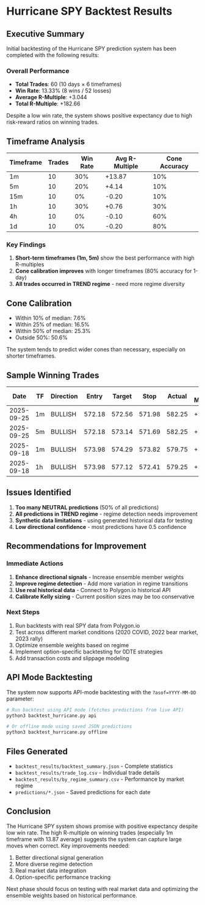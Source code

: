 # Hurricane SPY Backtest Results

## Executive Summary

Initial backtesting of the Hurricane SPY prediction system has been completed with the following results:

### Overall Performance
- **Total Trades**: 60 (10 days × 6 timeframes)
- **Win Rate**: 13.33% (8 wins / 52 losses)
- **Average R-Multiple**: +3.044
- **Total R-Multiple**: +182.66

Despite a low win rate, the system shows positive expectancy due to high risk-reward ratios on winning trades.

## Timeframe Analysis

| Timeframe | Trades | Win Rate | Avg R-Multiple | Cone Accuracy |
|-----------|--------|----------|----------------|---------------|
| 1m        | 10     | 30%      | +13.87         | 10%          |
| 5m        | 10     | 20%      | +4.14          | 10%          |
| 15m       | 10     | 0%       | -0.20          | 10%          |
| 1h        | 10     | 30%      | +0.76          | 30%          |
| 4h        | 10     | 0%       | -0.10          | 60%          |
| 1d        | 10     | 0%       | -0.20          | 80%          |

### Key Findings
1. **Short-term timeframes (1m, 5m)** show the best performance with high R-multiples
2. **Cone calibration improves** with longer timeframes (80% accuracy for 1-day)
3. **All trades occurred in TREND regime** - need more regime diversity

## Cone Calibration
- Within 10% of median: 7.6%
- Within 25% of median: 16.5%
- Within 50% of median: 25.3%
- Outside 50%: 50.6%

The system tends to predict wider cones than necessary, especially on shorter timeframes.

## Sample Winning Trades

| Date       | TF  | Direction | Entry   | Target  | Stop    | Actual  | R-Multiple |
|------------|-----|-----------|---------|---------|---------|---------|------------|
| 2025-09-25 | 1m  | BULLISH   | 572.18  | 572.56  | 571.98  | 582.25  | +51.03     |
| 2025-09-25 | 5m  | BULLISH   | 572.18  | 573.14  | 571.69  | 582.25  | +20.67     |
| 2025-09-18 | 1m  | BULLISH   | 573.98  | 574.29  | 573.82  | 579.75  | +35.97     |
| 2025-09-18 | 1h  | BULLISH   | 573.98  | 577.12  | 572.41  | 579.25  | +3.36      |

## Issues Identified

1. **Too many NEUTRAL predictions** (50% of all predictions)
2. **All predictions in TREND regime** - regime detection needs improvement
3. **Synthetic data limitations** - using generated historical data for testing
4. **Low directional confidence** - most predictions have 0.5 confidence

## Recommendations for Improvement

### Immediate Actions
1. **Enhance directional signals** - Increase ensemble member weights
2. **Improve regime detection** - Add more variation in regime transitions
3. **Use real historical data** - Connect to Polygon.io historical API
4. **Calibrate Kelly sizing** - Current position sizes may be too conservative

### Next Steps
1. Run backtests with real SPY data from Polygon.io
2. Test across different market conditions (2020 COVID, 2022 bear market, 2023 rally)
3. Optimize ensemble weights based on regime
4. Implement option-specific backtesting for 0DTE strategies
5. Add transaction costs and slippage modeling

## API Mode Backtesting

The system now supports API-mode backtesting with the `?asof=YYYY-MM-DD` parameter:

```bash
# Run backtest using API mode (fetches predictions from live API)
python3 backtest_hurricane.py api

# Or offline mode using saved JSON predictions
python3 backtest_hurricane.py offline
```

## Files Generated

- `backtest_results/backtest_summary.json` - Complete statistics
- `backtest_results/trade_log.csv` - Individual trade details
- `backtest_results/by_regime_summary.csv` - Performance by market regime
- `predictions/*.json` - Saved predictions for each date

## Conclusion

The Hurricane SPY system shows promise with positive expectancy despite low win rate. The high R-multiple on winning trades (especially 1m timeframe with 13.87 average) suggests the system can capture large moves when correct. Key improvements needed:
1. Better directional signal generation
2. More diverse regime detection
3. Real market data integration
4. Option-specific performance tracking

Next phase should focus on testing with real market data and optimizing the ensemble weights based on historical performance.